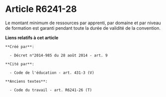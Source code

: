 # Article R6241-28

Le montant minimum de ressources par apprenti, par domaine et par niveau de formation est garanti pendant toute la durée de
validité de la convention.

**Liens relatifs à cet article**

	**Créé par**:

	  - Décret n°2014-985 du 28 août 2014 - art. 9

	**Cité par**:

	  - Code de l'éducation - art. 431-3 (V)

	**Anciens textes**:

	  - Code du travail - art. R6241-26 (T)
